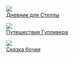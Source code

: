 ![](/books/prose_classic/Джонатан%20Свифт/Дневник%20для%20Стеллы.jpg)  
[Дневник для Стеллы](/books/prose_classic/Джонатан%20Свифт/Дневник%20для%20Стеллы)

![](/books/prose_classic/Джонатан%20Свифт/Путешествия%20Гулливера.jpg)  
[Путешествия Гулливера](/books/prose_classic/Джонатан%20Свифт/Путешествия%20Гулливера)

![](/books/prose_classic/Джонатан%20Свифт/Сказка%20бочки.jpg)  
[Сказка бочки](/books/prose_classic/Джонатан%20Свифт/Сказка%20бочки)
